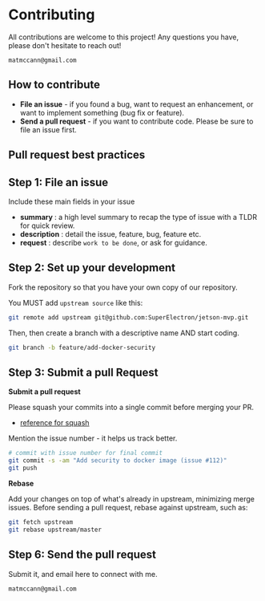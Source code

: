 Contributing
============

All contributions are welcome to this project!
Any questions you have, please don't hesitate to reach out!

```text
matmccann@gmail.com
```

How to contribute
-----------------

-  **File an issue** - if you found a bug, want to request an enhancement, or want to implement something (bug fix or feature).
-  **Send a pull request** - if you want to contribute code. Please be sure to file an issue first.


Pull request best practices
---------------------------


## Step 1: File an issue

Include these main fields in your issue

- **summary** : a high level summary to recap the type of issue with a TLDR for quick review.
- **description** : detail the issue, feature, bug, feature etc.
- **request** : describe `work to be done`, or ask for guidance.


## Step 2: Set up your development

Fork the repository so that you have your own copy of our repository.

You MUST add `upstream source` like this:

```bash
git remote add upstream git@github.com:SuperElectron/jetson-mvp.git
```

Then, then create a branch with a descriptive name AND start coding.

```bash
git branch -b feature/add-docker-security
```

## Step 3: Submit a pull Request

**Submit a pull request**

Please squash your commits into a single commit before merging your PR.
- [reference for squash](https://kubernetes.io/docs/contribute/new-content/open-a-pr/#squashing-commits)

Mention the issue number - it helps us track better.

```bash
# commit with issue number for final commit
git commit -s -am "Add security to docker image (issue #112)"
git push 
```

**Rebase**

Add your changes on top of what's already in upstream, minimizing merge issues.
Before sending a pull request, rebase against upstream, such as:

```bash
git fetch upstream
git rebase upstream/master
```

## Step 6: Send the pull request

Submit it, and email here to connect with me.

```text
matmccann@gmail.com
```
